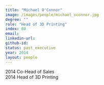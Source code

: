 ```yaml
---
title: "Michael O'Connor"
image: /images/people/michael_oconnor.jpg
degree: ""
role: "Head of 3D Printing"
index: 80
email:
linkedin-url:
github-id:
status: past_executive
year: 2014
layout: people
---
```

2014 Co-Head of Sales
<br>2014 Head of 3D Printing

